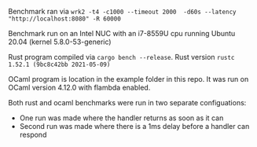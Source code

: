 Benchmark ran via `wrk2 -t4 -c1000 --timeout 2000  -d60s --latency "http://localhost:8080" -R 60000`

Benchmark run on an Intel NUC with an i7-8559U cpu running Ubuntu 20.04 (kernel 5.8.0-53-generic)

Rust program compiled via `cargo bench --release`. Rust version `rustc 1.52.1 (9bc8c42bb 2021-05-09)`

OCaml program is location in the example folder in this repo. It was run on OCaml version 4.12.0 with flambda enabled.

Both rust and ocaml benchmarks were run in two separate configuations:

* One run was made where the handler returns as soon as it can
* Second run was made where there is a 1ms delay before a handler can respond
